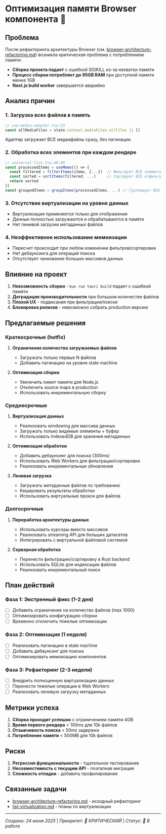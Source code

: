 # Оптимизация памяти Browser компонента 🚨

## Проблема

После рефакторинга архитектуры Browser (см. [browser-architecture-refactoring.md](../completed/browser-architecture-refactoring.md)) возникла критическая проблема с потреблением памяти:

- **Сборка проекта падает** с ошибкой SIGKILL из-за нехватки памяти
- **Процесс сборки потребляет до 95GB RAM** при доступной памяти менее 1GB
- **Next.js build worker** завершается аварийно

## Анализ причин

### 1. Загрузка всех файлов в память
```typescript
// use-media-adapter.tsx:53
const allMediaFiles = state.context.mediaFiles.allFiles || []
```
Адаптер загружает ВСЕ медиафайлы сразу, без пагинации.

### 2. Обработка всех элементов при каждом рендере
```typescript
// universal-list.tsx:40-69
const processedItems = useMemo(() => {
  const filtered = filterItems(items, {...})  // Фильтрует ВСЕ элементы
  const sorted = sortItems(filtered, ...)     // Сортирует ВСЕ отфильтрованные
  return sorted
})
const groupedItems = groupItems(processedItems, ...) // Группирует ВСЕ отсортированные
```

### 3. Отсутствие виртуализации на уровне данных
- Виртуализация применяется только для отображения
- Данные полностью загружаются и обрабатываются в памяти
- Нет ленивой загрузки метаданных файлов

### 4. Неэффективное использование мемоизации
- Пересчет происходит при любом изменении фильтров/сортировки
- Нет дебаунсинга для операций поиска
- Отсутствует чанкование больших массивов данных

## Влияние на проект

1. **Невозможность сборки** - `bun run tauri build` падает с ошибкой памяти
2. **Деградация производительности** при большом количестве файлов
3. **Плохой UX** - подвисания при фильтрации/поиске
4. **Блокировка релизов** - невозможно собрать production версию

## Предлагаемые решения

### Краткосрочные (hotfix)
1. **Ограничение количества загружаемых файлов**
   - Загружать только первые N файлов
   - Добавить пагинацию на уровне state machine

2. **Оптимизация сборки**
   - Увеличить лимит памяти для Node.js
   - Отключить source maps в production
   - Использовать инкрементальную сборку

### Среднесрочные
1. **Виртуализация данных**
   - Реализовать windowing для массива данных
   - Загружать только видимые элементы + буфер
   - Использовать IndexedDB для хранения метаданных

2. **Оптимизация обработки**
   - Добавить дебаунсинг для поиска (300ms)
   - Использовать Web Workers для фильтрации/сортировки
   - Реализовать инкрементальные обновления

3. **Ленивая загрузка**
   - Загружать метаданные файлов по требованию
   - Кешировать результаты обработки
   - Использовать виртуальные прокси для файлов

### Долгосрочные
1. **Переработка архитектуры данных**
   - Использовать курсоры вместо массивов
   - Реализовать streaming API для больших датасетов
   - Интегрировать с виртуальной файловой системой

2. **Серверная обработка**
   - Перенести фильтрацию/сортировку в Rust backend
   - Использовать SQLite для индексации файлов
   - Реализовать инкрементальный поиск

## План действий

### Фаза 1: Экстренный фикс (1-2 дня)
- [ ] Добавить ограничение на количество файлов (max 1000)
- [ ] Оптимизировать конфигурацию сборки
- [ ] Временно отключить тяжелые оптимизации

### Фаза 2: Оптимизация (1 неделя)
- [ ] Реализовать пагинацию в state machine
- [ ] Добавить дебаунсинг для поиска
- [ ] Оптимизировать мемоизацию компонентов

### Фаза 3: Рефакторинг (2-3 недели)
- [ ] Внедрить полноценную виртуализацию данных
- [ ] Перенести тяжелые операции в Web Workers
- [ ] Реализовать ленивую загрузку метаданных

## Метрики успеха

1. **Сборка проходит успешно** с ограничением памяти 4GB
2. **Время первого рендера** < 100ms для 10k файлов
3. **Отзывчивость поиска** < 50ms задержки
4. **Потребление памяти** < 500MB для 10k файлов

## Риски

1. **Регрессия функциональности** - тщательное тестирование
2. **Несовместимость с текущим API** - поэтапная миграция
3. **Сложность отладки** - добавить профилирование

## Связанные задачи

- [browser-architecture-refactoring.md](../completed/browser-architecture-refactoring.md) - исходный рефакторинг
- [list-virtualization.md](../planned/list-virtualization.md) - планы по виртуализации

---

*Создано: 24 июня 2025* | *Приоритет: 🔴 КРИТИЧЕСКИЙ* | *Статус: 🚧 В работе*